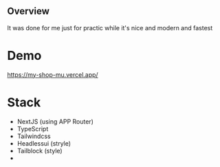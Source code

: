 ## Overview
It was done for me just for practic while it's nice and modern and fastest

# Demo
https://my-shop-mu.vercel.app/

# Stack

- NextJS (using APP Router)
- TypeScript
- Tailwindcss
- Headlessui (stryle)
- Tailblock (style)
-
